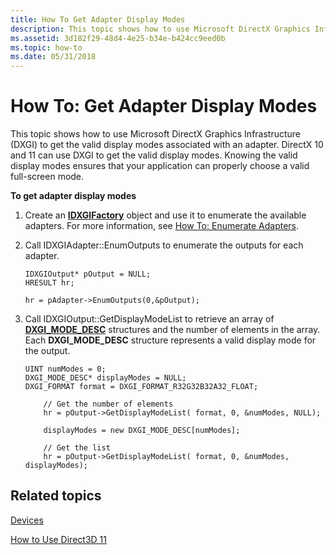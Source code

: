 ```yaml
---
title: How To Get Adapter Display Modes
description: This topic shows how to use Microsoft DirectX Graphics Infrastructure (DXGI) to get the valid display modes associated with an adapter.
ms.assetid: 3d182f29-48d4-4e25-b34e-b424cc9eed0b
ms.topic: how-to
ms.date: 05/31/2018
---
```


# How To: Get Adapter Display Modes

This topic shows how to use Microsoft DirectX Graphics Infrastructure (DXGI) to get the valid display modes associated with an adapter. DirectX 10 and 11 can use DXGI to get the valid display modes. Knowing the valid display modes ensures that your application can properly choose a valid full-screen mode.

**To get adapter display modes**

1.  Create an [**IDXGIFactory**](/windows/desktop/api/dxgi/nn-dxgi-idxgifactory) object and use it to enumerate the available adapters. For more information, see [How To: Enumerate Adapters](overviews-direct3d-11-devices-enum.md).
2.  Call IDXGIAdapter::EnumOutputs to enumerate the outputs for each adapter.
    ```
    IDXGIOutput* pOutput = NULL; 
    HRESULT hr;

    hr = pAdapter->EnumOutputs(0,&pOutput);
    ```

    

3.  Call IDXGIOutput::GetDisplayModeList to retrieve an array of [**DXGI\_MODE\_DESC**](/previous-versions/windows/desktop/legacy/bb173064(v=vs.85)) structures and the number of elements in the array. Each **DXGI\_MODE\_DESC** structure represents a valid display mode for the output.
    ```
    UINT numModes = 0;
    DXGI_MODE_DESC* displayModes = NULL;
    DXGI_FORMAT format = DXGI_FORMAT_R32G32B32A32_FLOAT;

        // Get the number of elements
        hr = pOutput->GetDisplayModeList( format, 0, &numModes, NULL);

        displayModes = new DXGI_MODE_DESC[numModes]; 

        // Get the list
        hr = pOutput->GetDisplayModeList( format, 0, &numModes, displayModes);
    ```

    

## Related topics

<dl> <dt>

[Devices](overviews-direct3d-11-devices.md)
</dt> <dt>

[How to Use Direct3D 11](how-to-use-direct3d-11.md)
</dt> </dl>

 

 
